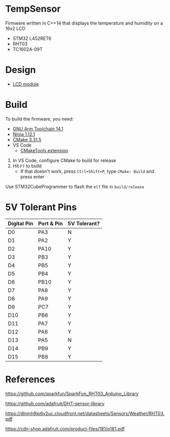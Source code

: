# TempSensor
Firmware written in C++14 that displays the temperature and humidity on a 16x2 LCD

* STM32 L452RET6
* RHT03
* TC1602A-09T

# Design

* [LCD module](docs/LCD.md)

# Build

To build the firmware, you need:
* [GNU Arm Toolchain 14.1](https://developer.arm.com/downloads/-/arm-gnu-toolchain-downloads)
* [Ninja 1.12.1](https://community.chocolatey.org/packages/ninja)
* [CMake 3.31.5](https://community.chocolatey.org/packages/cmake)
* VS Code
  * [CMakeTools extension](https://marketplace.visualstudio.com/items?itemName=ms-vscode.cmake-tools)

1. In VS Code, configure CMake to build for release
2. Hit `F7` to build
   * If that doesn't work, press `Ctrl+Shift+P`, type `CMake: Build` and press enter

Use STM32CubeProgrammer to flash the `elf` file in `build/release`

# 5V Tolerant Pins
| Digital Pin | Port & Pin | 5V Tolerant? |
| ----------- | ---------- | ------------ |
| D0  | PA3  | N |
| D1  | PA2  | Y |
| D2  | PA10 | Y |
| D3  | PB3  | Y |
| D4  | PB5  | Y |
| D5  | PB4  | Y |
| D6  | PB10 | Y |
| D7  | PA8  | Y |
| D8  | PA9  | Y |
| D9  | PC7  | Y |
| D10 | PB6  | Y |
| D11 | PA7  | Y |
| D12 | PA6  | Y |
| D13 | PA5  | N |
| D14 | PB9  | Y |
| D15 | PB8  | Y |

# References
https://github.com/sparkfun/SparkFun_RHT03_Arduino_Library

https://github.com/adafruit/DHT-sensor-library

https://dlnmh9ip6v2uc.cloudfront.net/datasheets/Sensors/Weather/RHT03.pdf

https://cdn-shop.adafruit.com/product-files/181/p181.pdf
